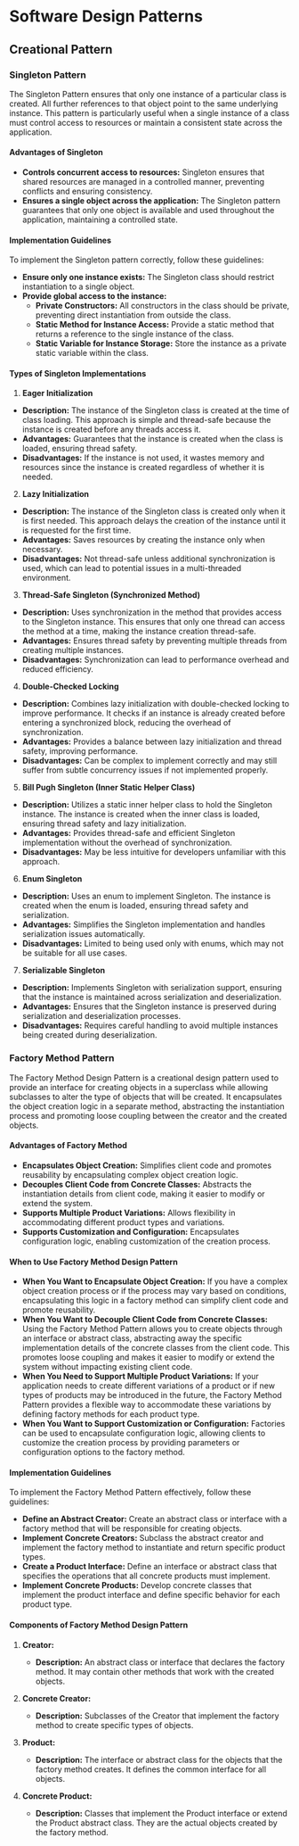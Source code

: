 # Software Design Patterns

## Creational Pattern

### Singleton Pattern

The Singleton Pattern ensures that only one instance of a particular class is created. All further references to that object point to the same underlying instance. This pattern is particularly useful when a single instance of a class must control access to resources or maintain a consistent state across the application.

#### Advantages of Singleton
- **Controls concurrent access to resources:** Singleton ensures that shared resources are managed in a controlled manner, preventing conflicts and ensuring consistency.
- **Ensures a single object across the application:** The Singleton pattern guarantees that only one object is available and used throughout the application, maintaining a controlled state.

#### Implementation Guidelines
To implement the Singleton pattern correctly, follow these guidelines:
- **Ensure only one instance exists:** The Singleton class should restrict instantiation to a single object.
- **Provide global access to the instance:**
  - **Private Constructors:** All constructors in the class should be private, preventing direct instantiation from outside the class.
  - **Static Method for Instance Access:** Provide a static method that returns a reference to the single instance of the class.
  - **Static Variable for Instance Storage:** Store the instance as a private static variable within the class.

#### Types of Singleton Implementations

1. **Eager Initialization**
  - **Description:** The instance of the Singleton class is created at the time of class loading. This approach is simple and thread-safe because the instance is created before any threads access it.
  - **Advantages:** Guarantees that the instance is created when the class is loaded, ensuring thread safety.
  - **Disadvantages:** If the instance is not used, it wastes memory and resources since the instance is created regardless of whether it is needed.

2. **Lazy Initialization**
  - **Description:** The instance of the Singleton class is created only when it is first needed. This approach delays the creation of the instance until it is requested for the first time.
  - **Advantages:** Saves resources by creating the instance only when necessary.
  - **Disadvantages:** Not thread-safe unless additional synchronization is used, which can lead to potential issues in a multi-threaded environment.

3. **Thread-Safe Singleton (Synchronized Method)**
  - **Description:** Uses synchronization in the method that provides access to the Singleton instance. This ensures that only one thread can access the method at a time, making the instance creation thread-safe.
  - **Advantages:** Ensures thread safety by preventing multiple threads from creating multiple instances.
  - **Disadvantages:** Synchronization can lead to performance overhead and reduced efficiency.

4. **Double-Checked Locking**
  - **Description:** Combines lazy initialization with double-checked locking to improve performance. It checks if an instance is already created before entering a synchronized block, reducing the overhead of synchronization.
  - **Advantages:** Provides a balance between lazy initialization and thread safety, improving performance.
  - **Disadvantages:** Can be complex to implement correctly and may still suffer from subtle concurrency issues if not implemented properly.

5. **Bill Pugh Singleton (Inner Static Helper Class)**
  - **Description:** Utilizes a static inner helper class to hold the Singleton instance. The instance is created when the inner class is loaded, ensuring thread safety and lazy initialization.
  - **Advantages:** Provides thread-safe and efficient Singleton implementation without the overhead of synchronization.
  - **Disadvantages:** May be less intuitive for developers unfamiliar with this approach.

6. **Enum Singleton**
  - **Description:** Uses an enum to implement Singleton. The instance is created when the enum is loaded, ensuring thread safety and serialization.
  - **Advantages:** Simplifies the Singleton implementation and handles serialization issues automatically.
  - **Disadvantages:** Limited to being used only with enums, which may not be suitable for all use cases.

7. **Serializable Singleton**
  - **Description:** Implements Singleton with serialization support, ensuring that the instance is maintained across serialization and deserialization.
  - **Advantages:** Ensures that the Singleton instance is preserved during serialization and deserialization processes.
  - **Disadvantages:** Requires careful handling to avoid multiple instances being created during deserialization.
### Factory Method Pattern

The Factory Method Design Pattern is a creational design pattern used to provide an interface for creating objects in a superclass while allowing subclasses to alter the type of objects that will be created. It encapsulates the object creation logic in a separate method, abstracting the instantiation process and promoting loose coupling between the creator and the created objects.

#### Advantages of Factory Method
- **Encapsulates Object Creation:** Simplifies client code and promotes reusability by encapsulating complex object creation logic.
- **Decouples Client Code from Concrete Classes:** Abstracts the instantiation details from client code, making it easier to modify or extend the system.
- **Supports Multiple Product Variations:** Allows flexibility in accommodating different product types and variations.
- **Supports Customization and Configuration:** Encapsulates configuration logic, enabling customization of the creation process.

#### When to Use Factory Method Design Pattern

- **When You Want to Encapsulate Object Creation:** If you have a complex object creation process or if the process may vary based on conditions, encapsulating this logic in a factory method can simplify client code and promote reusability.
- **When You Want to Decouple Client Code from Concrete Classes:** Using the Factory Method Pattern allows you to create objects through an interface or abstract class, abstracting away the specific implementation details of the concrete classes from the client code. This promotes loose coupling and makes it easier to modify or extend the system without impacting existing client code.
- **When You Need to Support Multiple Product Variations:** If your application needs to create different variations of a product or if new types of products may be introduced in the future, the Factory Method Pattern provides a flexible way to accommodate these variations by defining factory methods for each product type.
- **When You Want to Support Customization or Configuration:** Factories can be used to encapsulate configuration logic, allowing clients to customize the creation process by providing parameters or configuration options to the factory method.

#### Implementation Guidelines

To implement the Factory Method Pattern effectively, follow these guidelines:
- **Define an Abstract Creator:** Create an abstract class or interface with a factory method that will be responsible for creating objects.
- **Implement Concrete Creators:** Subclass the abstract creator and implement the factory method to instantiate and return specific product types.
- **Create a Product Interface:** Define an interface or abstract class that specifies the operations that all concrete products must implement.
- **Implement Concrete Products:** Develop concrete classes that implement the product interface and define specific behavior for each product type.

#### Components of Factory Method Design Pattern

1. **Creator:**
   - **Description:** An abstract class or interface that declares the factory method. It may contain other methods that work with the created objects.

2. **Concrete Creator:**
   - **Description:** Subclasses of the Creator that implement the factory method to create specific types of objects.

3. **Product:**
   - **Description:** The interface or abstract class for the objects that the factory method creates. It defines the common interface for all objects.
  
4. **Concrete Product:**
   - **Description:** Classes that implement the Product interface or extend the Product abstract class. They are the actual objects created by the factory method.
  
    
